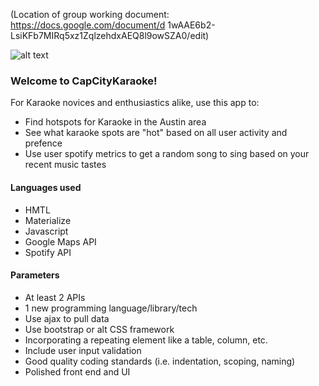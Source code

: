 (Location of group working document: https://docs.google.com/document/d 1wAAE6b2-LsiKFb7MIRq5xz1ZqlzehdxAEQ8l9owSZA0/edit)

![alt text](https://github.com/sarahbmcl/CapCityKaraoke/blob/master/images/readme%20logo.png "Logo")

### Welcome to CapCityKaraoke!

For Karaoke novices and enthusiastics alike, use this app to:
* Find hotspots for Karaoke in the Austin area
* See what karaoke spots are "hot" based on all user activity and prefence
* Use user spotify metrics to get a random song to sing based on your recent music tastes

#### Languages used
* HMTL
* Materialize
* Javascript
* Google Maps API
* Spotify API

#### Parameters
* At least 2 APIs
* 1 new programming language/library/tech
* Use ajax to pull data
* Use bootstrap or alt CSS framework
* Incorporating a repeating element like a table, column, etc.
* Include user input validation
* Good quality coding standards (i.e. indentation, scoping, naming)
* Polished front end and UI
